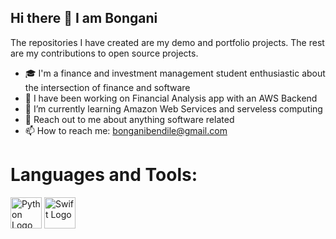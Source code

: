 ## Hi there 👋 I am Bongani

The repositories I have created are my demo and portfolio projects. The rest are my contributions to open source projects.

- 🎓 I'm a finance and investment management student enthusiastic about the intersection of finance and software
- 🔭 I have been working on Financial Analysis app with an AWS Backend 
- 🌱 I’m currently learning Amazon Web Services and serveless computing
- 💬 Reach out to me about anything software related
- 📫 How to reach me: bonganibendile@gmail.com

# Languages and Tools:

<img src="http://www.w3.org/2000/svg" alt="Python Logo" width="50" height="50"/> <img src="http://www.w3.org/2000/svg" alt="Swift Logo" width="50" height="50"/> 

